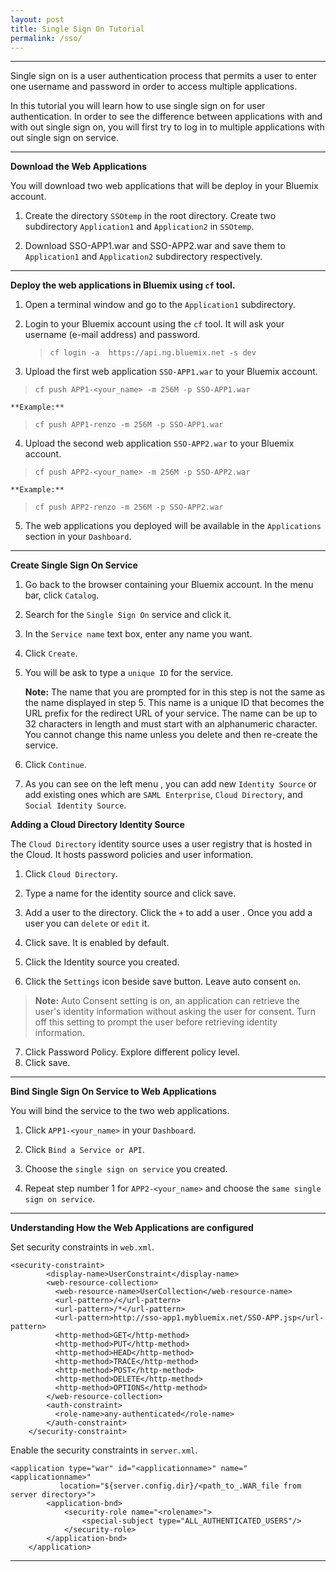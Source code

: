 ```yaml
---
layout: post
title: Single Sign On Tutorial
permalink: /sso/
---
```


----------
Single sign on is a user authentication process that permits a user to enter one username and password in order to access multiple applications.

In this tutorial you will learn how to use single sign on for user authentication. In order to see the difference between applications with and with out single sign on, you will first try to log in to multiple applications with out single sign on service.

----------

**Download the Web Applications**


You will download two web applications that will be deploy in your Bluemix account.

 1. Create the directory `SSOtemp` in the root directory. Create two subdirectory `Application1` and `Application2` in `SSOtemp`.
 
 2. Download SSO-APP1.war and SSO-APP2.war and save them to `Application1` and `Application2` subdirectory respectively.

----------
**Deploy the web applications in Bluemix using `cf` tool.**

 1. Open a terminal window and go to the `Application1` subdirectory.
 2. Login to your Bluemix account using the `cf` tool. It will ask your username (e-mail address) and password.
	 >  `cf login -a  https://api.ng.bluemix.net -s dev`
	 
 3. Upload the first web application `SSO-APP1.war` to your Bluemix account.
 > `cf push APP1-<your_name> -m 256M -p SSO-APP1.war`

	**Example:**
 >`cf push APP1-renzo -m 256M -p SSO-APP1.war`
 4. Upload the second web application `SSO-APP2.war` to your Bluemix account.
  > `cf push APP2-<your_name> -m 256M -p SSO-APP2.war`

	**Example:**
 >`cf push APP2-renzo -m 256M -p SSO-APP2.war`
 5. The web applications you deployed will be available in the `Applications` section in your `Dashboard`.

----------

 **Create Single Sign On Service**
 
 

 1. Go back to the browser containing your Bluemix account. In the menu bar, click `Catalog`.

 2. Search for the `Single Sign On` service and click it.
 
 3. In the `Service name` text box, enter any name you want.
 
 4. Click `Create`.

 5. You will be ask to type a `unique ID` for the service.
 
	 **Note:** 
	 The name that you are prompted for in this step is not the same as the name displayed in step 5. This name is a unique ID that becomes the URL prefix for the redirect URL of your service. The name can be up to 32 characters in length and must start with an alphanumeric character. You cannot change this name unless you delete and then re-create the service.

 6. Click `Continue`.
 
 7. As you can see on the left menu , you can add new `Identity Source` or add  existing ones which are `SAML Enterprise`, `Cloud Directory`, and `Social Identity Source`.
 
**Adding a Cloud Directory Identity Source** 

The `Cloud Directory` identity source uses a user registry that is hosted in the Cloud. It hosts password policies and user information.

 1. Click `Cloud Directory`.

 2. Type a name for the identity source and click save.
 
 3. Add a user to the directory. Click the `+` to add a user . Once you add a user you can `delete` or `edit` it.
 4. Click save. It is enabled by default.
 
 5. Click the Identity source you created.

 6. Click the `Settings` icon beside save button. Leave auto consent `on`.
> **Note:** Auto Consent setting is on, an application can retrieve the user's identity information without asking the user for consent. Turn off this setting to prompt the user before retrieving identity information.

 7. Click Password Policy. Explore different policy level.
 8. Click save. 

----------
**Bind Single Sign On Service to Web Applications** 

You will bind the service to the two web applications.

 1. Click `APP1-<your_name>` in your `Dashboard`.
 
 2. Click `Bind a Service or API`. 
 
 3. Choose the `single sign on service` you created. 
 
 4. Repeat step number 1 for `APP2-<your_name>` and choose the `same single sign on service`.

 ----------
 **Understanding How the Web Applications are configured** 

Set security constraints in `web.xml`.

    <security-constraint>
    		<display-name>UserConstraint</display-name>
    		<web-resource-collection>
    		  <web-resource-name>UserCollection</web-resource-name>
    		  <url-pattern>/</url-pattern>
    		  <url-pattern>/*</url-pattern>
    		  <url-pattern>http://sso-app1.mybluemix.net/SSO-APP.jsp</url-pattern>
    		  <http-method>GET</http-method>
    		  <http-method>PUT</http-method>
    		  <http-method>HEAD</http-method>
    		  <http-method>TRACE</http-method>
    		  <http-method>POST</http-method>
    		  <http-method>DELETE</http-method>
    		  <http-method>OPTIONS</http-method>
    		</web-resource-collection>
    		<auth-constraint>
    		  <role-name>any-authenticated</role-name>
    		</auth-constraint>
    	</security-constraint>

Enable the security constraints in `server.xml`.

    <application type="war" id="<applicationname>" name="<applicationname>" 
               location="${server.config.dir}/<path_to_.WAR_file from server directory>">
            <application-bnd>
                <security-role name="<rolename>">
                    <special-subject type="ALL_AUTHENTICATED_USERS"/>
                </security-role>
            </application-bnd>
        </application>

 ----------
	 
